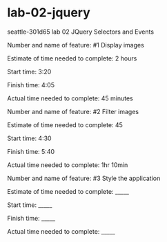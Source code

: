# lab-02-jquery
seattle-301d65 lab 02 JQuery Selectors and Events

Number and name of feature: #1 Display images

Estimate of time needed to complete: 2 hours

Start time: 3:20

Finish time: 4:05

Actual time needed to complete: 45 minutes



Number and name of feature: #2 Filter images

Estimate of time needed to complete: 45

Start time: 4:30

Finish time: 5:40

Actual time needed to complete: 1hr 10min



Number and name of feature: #3 Style the application

Estimate of time needed to complete: _____

Start time: _____

Finish time: _____

Actual time needed to complete: _____